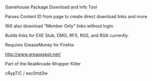 Gamehouse Package Download and Info Tool

Parses Content ID from page to create direct download links and more

Will also download "Member Only" links without login.

Builds links for EXE Stub, DMG, RFS, RGS, and RGA currently.


Requires GreaseMoney for Firefox

http://www.greasespot.net/


Part of the RealArcade Wrapper Killer

cRypTiC / esc0rtd3w
